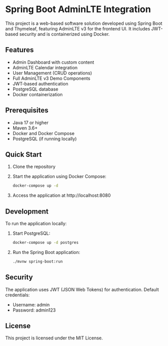 # Spring Boot AdminLTE Integration

This project is a web-based software solution developed using Spring Boot and Thymeleaf, featuring AdminLTE v3 for the frontend UI. It includes JWT-based security and is containerized using Docker.

## Features

- Admin Dashboard with custom content
- AdminLTE Calendar integration
- User Management (CRUD operations)
- Full AdminLTE v3 Demo Components
- JWT-based authentication
- PostgreSQL database
- Docker containerization

## Prerequisites

- Java 17 or higher
- Maven 3.6+
- Docker and Docker Compose
- PostgreSQL (if running locally)

## Quick Start

1. Clone the repository
2. Start the application using Docker Compose:
   ```bash
   docker-compose up -d
   ```

3. Access the application at http://localhost:8080

## Development

To run the application locally:

1. Start PostgreSQL:
   ```bash
   docker-compose up -d postgres
   ```

2. Run the Spring Boot application:
   ```bash
   ./mvnw spring-boot:run
   ```

## Security

The application uses JWT (JSON Web Tokens) for authentication. Default credentials:

- Username: admin
- Password: admin123

## License

This project is licensed under the MIT License.
